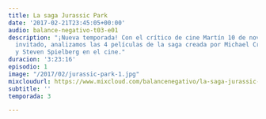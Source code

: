 ```yaml
---
title: La saga Jurassic Park
date: '2017-02-21T23:45:05+00:00'
audio: balance-negativo-t03-e01
description: "¡Nueva temporada! Con el crítico de cine Martín 10 de noviembre como
  invitado, analizamos las 4 películas de la saga creada por Michael Crichton en libro
  y Steven Spielberg en el cine."
duracion: '3:23:16'
episodio: 1
image: "/2017/02/jurassic-park-1.jpg"
mixcloudurl: https://www.mixcloud.com/balancenegativo/la-saga-jurassic-park/
subtitle: ''
temporada: 3

---
```

